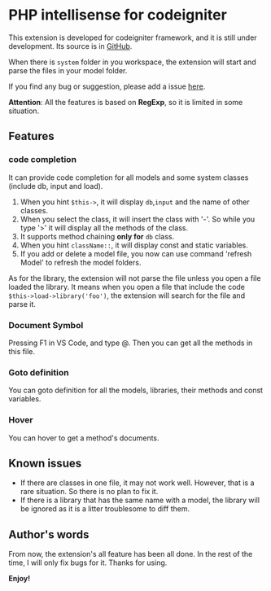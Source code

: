 # PHP intellisense for codeigniter

This extension is developed for codeigniter framework, and it is still under development. Its source is in [GitHub](https://github.com/smallp/vscode-ci).

When there is `system` folder in you workspace, the extension will start and parse the files in your model folder.

If you find any bug or suggestion, please add a issue [here](https://github.com/smallp/vscode-ci/issues).

**Attention**: All the features is based on **RegExp**, so it is limited in some situation.

## Features

### code completion

It can provide code completion for all models and some system classes (include db, input and load).

1. When you hint `$this->`, it will display `db`,`input` and the name of other classes.
2. When you select the class, it will insert the class with '-'. So while you type '>' it will display all the methods of the class.
3. It supports method chaining **only for** `db` class.
4. When you hint `className::`, it will display const and static variables.
5. If you add or delete a model file, you now can use command 'refresh Model' to refresh the model folders.

As for the library, the extension will not parse the file unless you open a file loaded the library. It means when you open a file that include the code `$this->load->library('foo')`, the extension will search for the file and parse it.

### Document Symbol

Pressing F1 in VS Code, and type @. Then you can get all the methods in this file.

### Goto definition

You can goto definition for all the models, libraries, their methods and const variables.

### Hover

You can hover to get a method's documents.

## Known issues
* If there are classes in one file, it may not work well. However, that is a rare situation. So there is no plan to fix it.
* If there is a library that has the same name with a model, the library will be ignored as it is a litter troublesome to diff them.

## Author's words
From now, the extension's all feature has been all done. In the rest of the time, I will only fix bugs for it. Thanks for using.

**Enjoy!**
